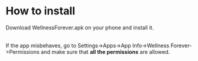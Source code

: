 # How to install

Download WellnessForever.apk on your phone and install it. 

<br>
If the app misbehaves, go to Settings->Apps->App Info->Wellness Forever->Permissions and make sure that <b>all the permissions</b> are allowed.
